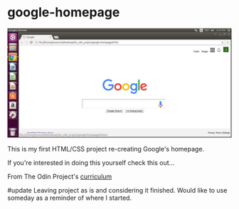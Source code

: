 # google-homepage
![Image Hover Text](/screenshot2.png)

This is my first HTML/CSS project re-creating Google's homepage.

If you're interested in doing this yourself check this out...

From The Odin Project's [curriculum](http://www.theodinproject.com/web-development-101/html-css)

#update
Leaving project as is and considering it finished. Would like to use someday as a reminder of where I started.
